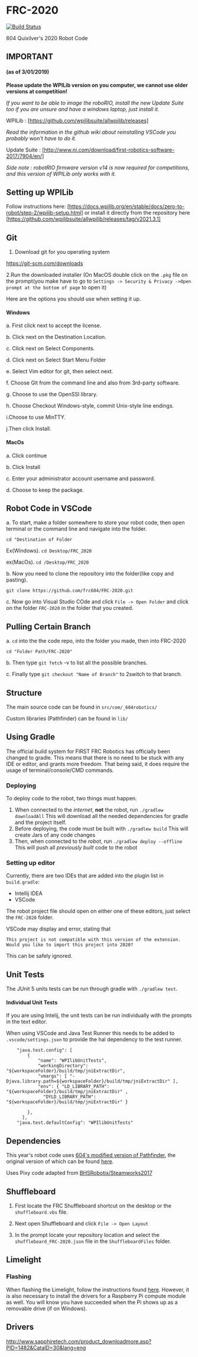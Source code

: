 # FRC-2020
[![Build Status](https://dev.azure.com/cttewari/FRC-2020/_apis/build/status/frc604.FRC-2020?branchName=master)](https://dev.azure.com/cttewari/FRC-2020/_build/latest?definitionId=1&branchName=master)

604 Quixilver's 2020 Robot Code

## IMPORTANT
#### (as of 3/01/2019)
**Please update the WPILib version on you computer, we cannot use older versions at competition!**

*If you want to be able to image the roboRIO, install the new Update Suite too if you are unsure and have a windows laptop, just install it.*

WPILib : [https://github.com/wpilibsuite/allwpilib/releases]

*Read the information in the github wiki about reinstalling VSCode you probably won't have to do it.*

Update Suite : [http://www.ni.com/download/first-robotics-software-2017/7904/en/]

*Side note : robotRIO firmware version v14 is now required for competitions, and this version of WPILib only works with it.*

## Setting up WPILib
Follow instructions here: [https://docs.wpilib.org/en/stable/docs/zero-to-robot/step-2/wpilib-setup.html] or install it directly from the repository here [https://github.com/wpilibsuite/allwpilib/releases/tag/v2021.3.1]
## Git

1. Download git for you operating system

 https://git-scm.com/downloads
 
2.Run the downloaded installer
  (On MacOS double click on the `.pkg` file on the prompt(you make have to go to `Settings -> Security & Privacy ->Open prompt at the bottom of page` to open it)

Here are the options you should use when setting it up.

#### Windows
  a. First click next to accept the license.
  
  b. Click next on the Destination Location.
  
  c. Click next on Select Components.
  
  d. Click next on Select Start Menu Folder
  
  e. Select Vim editor for git, then select next.
  
  f. Choose Git from the command line and also from 3rd-party software.
  
  g. Choose to use the OpenSSl library.
  
  h. Choose Checkout Windows-style, commit Unix-style line endings.
  
  i.Choose to use MinTTY.
  
  j.Then click Install.
  
#### MacOs
  a. Click continue
  
  b. Click Install
  
  c. Enter your administrator account username and password.
  
  d. Choose to keep the package.
  
## Robot Code in VSCode

a. To start, make a folder somewhere to store your robot code, then open terminal or the command line and navigate into the folder.

`cd "Destination of Folder`

Ex(Windows). `cd Desktop/FRC_2020`

ex(MacOs). `cd /Desktop/FRC_2020`

b. Now you need to clone the repository into the folder(like copy and pasting).

`git clone https://github.com/frc604/FRC-2020.git`

c. Now go into Visual Studio COde and click `File -> Open Folder` and click on the folder `FRC-2020` in the folder that you created.

## Pulling Certain Branch

a. `cd` into the the code repo, into the folder you made, then into FRC-2020

`cd "Folder Path/FRC-2020"`

b. Then type `git fetch` -v to list all the possible branches.

c. Finally type `git checkout "Name of Branch"` to 2switch to that branch.


## Structure
The main source code can be found in `src/com/_604robotics/`

Custom libraries (Pathfinder) can be found in `lib/`

## Using Gradle
The official build system for FIRST FRC Robotics has officially been changed to gradle.
This means that there is no need to be stuck with any IDE or editor, and grants more freedom.
That being said, it does require the usage of terminal/console/CMD commands.

### Deploying
To deploy code to the robot, two things must happen.

1. When connected to the *internet*, **not** the robot, run `./gradlew downloadAll`
This will download all the needed dependencies for gradle and the project itself.
2. Before deploying, the code must be built with `./gradlew build`
This will create Jars of any code changes
3. Then, when connected to the *robot*, run `./gradlew deploy --offline`
This will push all *previously built* code to the robot

### Setting up editor
Currently, there are two IDEs that are added into the plugin list in `build.gradle`:
* Intellij IDEA
* VSCode

The robot project file should open on either one of these editors, just select the `FRC-2020` folder.

VSCode may display and error, stating that
```
This project is not compatible with this version of the extension. Would you like to import this project into 2020?
```
This can be safely ignored.

## Unit Tests
The JUnit 5 units tests can be run through gradle with `./gradlew test`.

#### Individual Unit Tests
If you are using Intelij, the unit tests can be run individually with the prompts in the text editor.

When using VSCode and Java Test Runner this needs to be added to `.vscode/settings.json` to provide the hal dependency to the test
runner.
```
    "java.test.config": [
        {
            "name": "WPIlibUnitTests",
            "workingDirectory": "${workspaceFolder}/build/tmp/jniExtractDir",
            "vmargs": [ "-Djava.library.path=${workspaceFolder}/build/tmp/jniExtractDir" ],
            "env": { "LD_LIBRARY_PATH": "${workspaceFolder}/build/tmp/jniExtractDir" ,
              "DYLD_LIBRARY_PATH": "${workspaceFolder}/build/tmp/jniExtractDir" }
            
        },
      ],
    "java.test.defaultConfig": "WPIlibUnitTests"
```

## Dependencies
This year's robot code uses [604's modified version of Pathfinder](https://github.com/frc604/Pathfinder), the original version of which can be found [here](https://github.com/JacisNonsense/Pathfinder).

Uses Pixy code adapted from [BHSRobotix/Steamworks2017](https://github.com/BHSRobotix/Steamworks2017)

## Shuffleboard
1. First locate the FRC Shuffleboard shortcut on the desktop or the `shuffleboard.vbs` file.

2. Next open Shuffleboard and click `File -> Open Layout`

3. In the prompt locate your repository location and select the `shuffleboard_FRC-2020.json` file in the `ShuffleboardFiles` folder.

## Limelight
### Flashing
When flashing the Limelight, follow the instructions found [here](http://docs.limelightvision.io/en/latest/getting_started.html#imaging).
However, it is also necessary to install the drivers for a Raspberry Pi compute module as well.
You will know you have succeeded when the Pi shows up as a removable drive (if on Windows).

## Drivers
http://www.sapphiretech.com/product_downloadmore.asp?PID=1482&CataID=30&lang=eng
